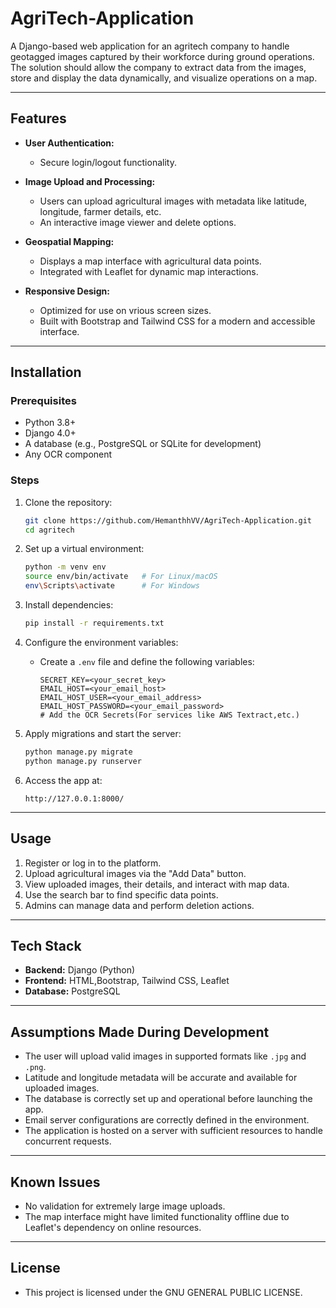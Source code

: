 # AgriTech-Application

A Django-based web application for an agritech company to handle geotagged images captured by their workforce during ground operations. The solution should allow the company to extract data from the images, store and display the data dynamically, and visualize operations on a map.


---

## **Features**
- **User Authentication:**
  - Secure login/logout functionality.

- **Image Upload and Processing:**
  - Users can upload agricultural images with metadata like latitude, longitude, farmer details, etc.
  - An interactive image viewer and delete options.

- **Geospatial Mapping:**
  - Displays a map interface with agricultural data points.
  - Integrated with Leaflet for dynamic map interactions.

- **Responsive Design:**
  - Optimized for use on vrious screen sizes.
  - Built with Bootstrap and Tailwind CSS for a modern and accessible interface.

---

## **Installation**

### **Prerequisites**
- Python 3.8+
- Django 4.0+
- A database (e.g., PostgreSQL or SQLite for development)
- Any OCR component

### **Steps**
1. Clone the repository:
   ```bash
   git clone https://github.com/HemanthhVV/AgriTech-Application.git
   cd agritech
   ```

2. Set up a virtual environment:
   ```bash
   python -m venv env
   source env/bin/activate   # For Linux/macOS
   env\Scripts\activate      # For Windows
   ```

3. Install dependencies:
   ```bash
   pip install -r requirements.txt
   ```

4. Configure the environment variables:
   - Create a `.env` file and define the following variables:
     ```
     SECRET_KEY=<your_secret_key>
     EMAIL_HOST=<your_email_host>
     EMAIL_HOST_USER=<your_email_address>
     EMAIL_HOST_PASSWORD=<your_email_password>
     # Add the OCR Secrets(For services like AWS Textract,etc.)
     ```

5. Apply migrations and start the server:
   ```bash
   python manage.py migrate
   python manage.py runserver
   ```

6. Access the app at:
   ```
   http://127.0.0.1:8000/
   ```

---

## **Usage**
1. Register or log in to the platform.
2. Upload agricultural images via the "Add Data" button.
3. View uploaded images, their details, and interact with map data.
4. Use the search bar to find specific data points.
5. Admins can manage data and perform deletion actions.

---

## **Tech Stack**
- **Backend:** Django (Python)
- **Frontend:** HTML,Bootstrap, Tailwind CSS, Leaflet
- **Database:** PostgreSQL

---

## **Assumptions Made During Development**
- The user will upload valid images in supported formats like `.jpg` and `.png`.
- Latitude and longitude metadata will be accurate and available for uploaded images.
- The database is correctly set up and operational before launching the app.
- Email server configurations are correctly defined in the environment.
- The application is hosted on a server with sufficient resources to handle concurrent requests.


---

## **Known Issues**
- No validation for extremely large image uploads.
- The map interface might have limited functionality offline due to Leaflet's dependency on online resources.

---


## **License**
- This project is licensed under the GNU GENERAL PUBLIC LICENSE.


